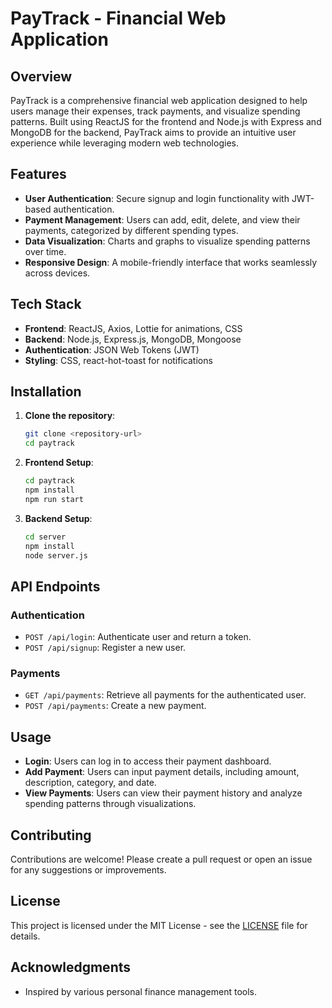 
# PayTrack - Financial Web Application

## Overview
PayTrack is a comprehensive financial web application designed to help users manage their expenses, track payments, and visualize spending patterns. Built using ReactJS for the frontend and Node.js with Express and MongoDB for the backend, PayTrack aims to provide an intuitive user experience while leveraging modern web technologies.

## Features
- **User Authentication**: Secure signup and login functionality with JWT-based authentication.
- **Payment Management**: Users can add, edit, delete, and view their payments, categorized by different spending types.
- **Data Visualization**: Charts and graphs to visualize spending patterns over time.
- **Responsive Design**: A mobile-friendly interface that works seamlessly across devices.

## Tech Stack
- **Frontend**: ReactJS, Axios, Lottie for animations, CSS
- **Backend**: Node.js, Express.js, MongoDB, Mongoose
- **Authentication**: JSON Web Tokens (JWT)
- **Styling**: CSS, react-hot-toast for notifications

## Installation
1. **Clone the repository**:
   ```bash
   git clone <repository-url>
   cd paytrack
   ```

2. **Frontend Setup**:
   ```bash
   cd paytrack
   npm install
   npm run start
   ```

3. **Backend Setup**:
   ```bash
   cd server
   npm install
   node server.js
   ```

## API Endpoints
### Authentication
- `POST /api/login`: Authenticate user and return a token.
- `POST /api/signup`: Register a new user.

### Payments
- `GET /api/payments`: Retrieve all payments for the authenticated user.
- `POST /api/payments`: Create a new payment.

## Usage
- **Login**: Users can log in to access their payment dashboard.
- **Add Payment**: Users can input payment details, including amount, description, category, and date.
- **View Payments**: Users can view their payment history and analyze spending patterns through visualizations.

## Contributing
Contributions are welcome! Please create a pull request or open an issue for any suggestions or improvements.

## License
This project is licensed under the MIT License - see the [LICENSE](LICENSE) file for details.

## Acknowledgments
- Inspired by various personal finance management tools.
